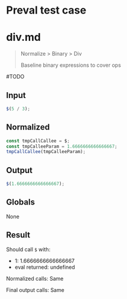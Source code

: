 # Preval test case

# div.md

> Normalize > Binary > Div
>
> Baseline binary expressions to cover ops

#TODO

## Input

`````js filename=intro
$(5 / 3);
`````

## Normalized

`````js filename=intro
const tmpCallCallee = $;
const tmpCalleeParam = 1.6666666666666667;
tmpCallCallee(tmpCalleeParam);
`````

## Output

`````js filename=intro
$(1.6666666666666667);
`````

## Globals

None

## Result

Should call `$` with:
 - 1: 1.6666666666666667
 - eval returned: undefined

Normalized calls: Same

Final output calls: Same
